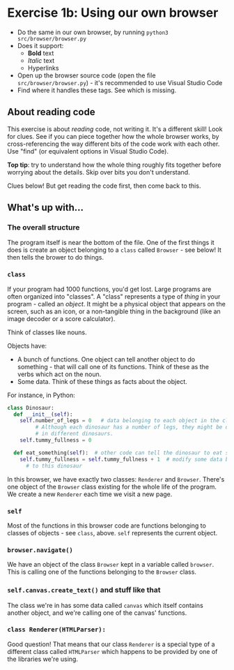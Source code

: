 # Exercise 1b: Using our own browser

* Do the same in our own browser, by running `python3 src/browser/browser.py`
* Does it support:
  * **Bold** text
  * _Italic_ text
  * Hyperlinks
* Open up the browser source code (open the file `src/browser/browser.py`) -
  it's recommended to use Visual Studio Code
* Find where it handles these tags. See which is missing.

## About reading code

This exercise is about _reading_ code, not writing it. It's a different skill!
Look for clues. See if you can piece together how the whole browser works,
by cross-referencing the way different bits of the code work with each other.
Use "find" (or equivalent options in Visual Studio Code).

**Top tip**: try to understand how the whole thing roughly fits together
before worrying about the details. Skip over bits you don't understand.

Clues below! But get reading the code first, then come back to this.

## What's  up with...

### The overall structure

The program itself is near the bottom of the file. One of the first things
it does is create an object belonging to a `class` called `Browser` - see
below! It then tells the brower to do things.

### `class`

If your program had 1000 functions, you'd get lost. Large programs are
often organized into "classes". A "class" represents a type of _thing_ in
your program - called an _object_. It might be a physical object that appears on
the screen, such as an icon, or a non-tangible thing in the background
(like an image decoder or a score calculator).

Think of classes like nouns.

Objects have:
* A bunch of functions. One object can tell another object to do something -
  that will call one of its functions. Think of these as the verbs which
  act on the noun.
* Some data. Think of these things as facts about the object.

For instance, in Python:

```python
class Dinosaur:
  def __init__(self):
    self.number_of_legs = 0   # data belonging to each object in the class.
         # Although each dinosaur has a number of legs, they might be different
         # in different dinosaurs.
    self.tummy_fullness = 0

  def eat_something(self):  # other code can tell the dinosaur to eat something
    self.tummy_fullness = self.tummy_fullness + 1  # modify some data belonging
      # to this dinosaur
```

In this browser, we have exactly two classes: `Renderer` and `Browser`.
There's one object of the `Browser` class existing for the whole life of the
program. We create a new `Renderer` each time we visit a new page.

### `self`

Most of the functions in this browser code are functions belonging to classes
of objects - see `class`, above. `self` represents the current object.

### `browser.navigate()`

We have an object of the class `Browser` kept in a variable called `browser`.
This is calling one of the functions belonging to the `Browser` class.

### `self.canvas.create_text()` and stuff like that

The class we're in has some data called `canvas` which itself contains
another object, and we're calling one of the canvas' functions.

### `class Renderer(HTMLParser):`

Good question! That means that our class `Renderer` is a special type of
a different class called `HTMLParser` which happens to be provided by one
of the libraries we're using.
